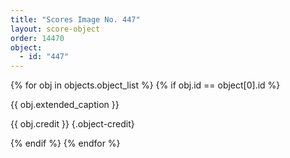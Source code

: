 ```yaml
---
title: "Scores Image No. 447"
layout: score-object
order: 14470
object:
  - id: "447"
---
```


{% for obj in objects.object_list %}
{% if obj.id == object[0].id %}

{{ obj.extended_caption }}

{{ obj.credit }} {.object-credit}

{% endif %}
{% endfor %}
